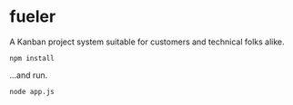 fueler
======

A Kanban project system suitable for customers and technical folks alike.

    npm install
  
...and run.

    node app.js
